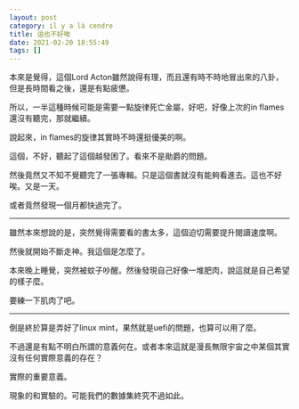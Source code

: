 ```yaml
---
layout: post
category: il y a là cendre
title: 這也不好唉
date: 2021-02-20 18:55:49
tags: []
---
```


本來是覺得，這個Lord Acton雖然說得有理，而且還有時不時地冒出來的八卦，但是長時間看之後，還是有點疲憊。

所以，一半這種時候可能是需要一點旋律死亡金屬，好吧，好像上次的in flames還沒有聽完，那就繼續。

說起來，in flames的旋律其實時不時還挺優美的啊。

這個，不好，聽起了這個越發困了。看來不是勛爵的問題。

然後竟然又不知不覺聽完了一張專輯。只是這個書就沒有能夠看進去。這也不好唉。又是一天。

或者竟然發現一個月都快過完了。

------

雖然本來想說的是，突然覺得需要看的書太多，這個迫切需要提升閱讀速度啊。

然後就開始不斷走神。我這個是怎麼了。

本來晚上睡覺，突然被蚊子吵醒。然後發現自己好像一堆肥肉，說這就是自己希望的樣子麼。

要練一下肌肉了吧。

------

倒是終於算是弄好了linux mint，果然就是uefi的問題，也算可以用了麼。

不過還是有點不明白所謂的意義何在。或者本來這就是漫長無限宇宙之中某個其實沒有任何實際意義的存在？

實際的重要意義。

現象的和實驗的。可能我們的數據集終究不過如此。

